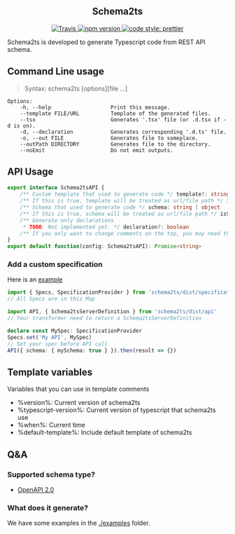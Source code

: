 <h2 align="center">Schema2ts</h2>

<p align="center">
  <a href="https://travis-ci.org/Jack-Works/schema2tscode">
    <img alt="Travis" src="https://img.shields.io/travis/Jack-Works/schema2tscode.svg?style=flat-square">
  </a>
  <a href="https://www.npmjs.com/package/schema2ts">
    <img alt="npm version" src="https://img.shields.io/npm/v/schema2ts.svg?style=flat-square">
  </a>
  <a href="#badge">
    <img alt="code style: prettier" src="https://img.shields.io/badge/code_style-prettier-ff69b4.svg?style=flat-square">
  </a>
</p>

Schema2ts is developed to generate Typescript code from REST API schema.

## Command Line usage

> Syntax: schema2ts [options][file ...]

```
Options:
    -h, --help                   Print this message.
    --template FILE/URL          Template of the generated files.
    --tsx                        Generates '.tsx' file (or .d.tsx if -d is on).
    -d, --declaration            Generates corresponding '.d.ts' file.
    -o, --out FILE               Generates file to someplace.
    --outPath DIRECTORY          Generates file to the directory.
    --noEmit                     Do not emit outputs.
```

## API Usage

```typescript
export interface Schema2tsAPI {
    /** Custom template that used to generate code */ template?: string
    /** If this is true, template will be treated as url/file path */ isTemplateUrl?: boolean
    /** Schema that used to generate code */ schema: string | object
    /** If this is true, schema will be treated as url/file path */ isSchemaUrl?: boolean
    /** Generate only declarations
     * TODO: Not implemented yet. */ declaration?: boolean
    /** If you only want to change comments on the top, you may need this. */ customFileComment?: string
}
export default function(config: Schema2tsAPI): Promise<string>
```

### Add a custom specification

Here is an [example](./examples/example.custom.spec.ts)

```typescript
import { Specs, SpecificationProvider } from 'schema2ts/dist/specifications'
// All Specs are in this Map

import API, { Schema2tsServerDefinition } from 'schema2ts/dist/api'
// Your transformer need to return a Schema2tsServerDefinition

declare const MySpec: SpecificationProvider
Specs.set('My API', MySpec)
// Set your spec before API call
API({ schema: { mySchema: true } }).then(result => {})
```

## Template variables

Variables that you can use in template comments

* %version%: Current version of schema2ts
* %typescript-version%: Current version of typescript that schema2ts use
* %when%: Current time
* %default-template%: Include default template of schema2ts

## Q&A

### Supported schema type?

* [OpenAPI 2.0](https://github.com/OAI/OpenAPI-Specification/blob/master/versions/2.0.md)

### What does it generate?

We have some examples in the [./examples](./examples) folder.
